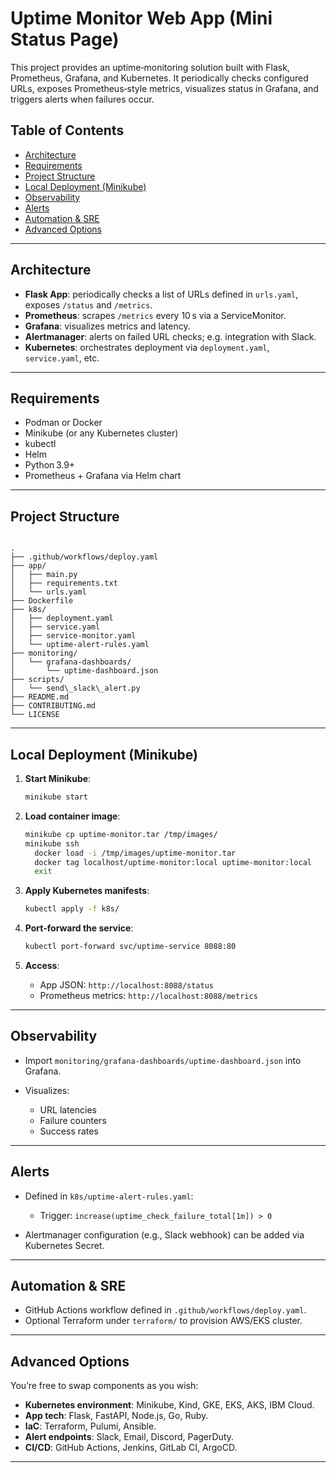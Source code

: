 # Uptime Monitor Web App (Mini Status Page)

This project provides an uptime‑monitoring solution built with Flask, Prometheus, Grafana, and Kubernetes. It periodically checks configured URLs, exposes Prometheus‑style metrics, visualizes status in Grafana, and triggers alerts when failures occur.

## Table of Contents

- [Architecture](#architecture)  
- [Requirements](#requirements)  
- [Project Structure](#project-structure)  
- [Local Deployment (Minikube)](#local-deployment-minikube)  
- [Observability](#observability)  
- [Alerts](#alerts)  
- [Automation & SRE](#automation--sre)  
- [Advanced Options](#advanced-options)  

---

## Architecture

- **Flask App**: periodically checks a list of URLs defined in `urls.yaml`, exposes `/status` and `/metrics`.
- **Prometheus**: scrapes `/metrics` every 10 s via a ServiceMonitor.
- **Grafana**: visualizes metrics and latency.
- **Alertmanager**: alerts on failed URL checks; e.g. integration with Slack.
- **Kubernetes**: orchestrates deployment via `deployment.yaml`, `service.yaml`, etc.

---

## Requirements

- Podman or Docker  
- Minikube (or any Kubernetes cluster)  
- kubectl  
- Helm  
- Python 3.9+  
- Prometheus + Grafana via Helm chart  

---

## Project Structure

```

.
├── .github/workflows/deploy.yaml
├── app/
│   ├── main.py
│   ├── requirements.txt
│   └── urls.yaml
├── Dockerfile
├── k8s/
│   ├── deployment.yaml
│   ├── service.yaml
│   ├── service-monitor.yaml
│   └── uptime-alert-rules.yaml
├── monitoring/
│   └── grafana-dashboards/
│       └── uptime-dashboard.json
├── scripts/
│   └── send\_slack\_alert.py
├── README.md
├── CONTRIBUTING.md
└── LICENSE

````

---

## Local Deployment (Minikube)

1. **Start Minikube**:

   ```bash
   minikube start
   ```

2. **Load container image**:

   ```bash
   minikube cp uptime-monitor.tar /tmp/images/
   minikube ssh
     docker load -i /tmp/images/uptime-monitor.tar
     docker tag localhost/uptime-monitor:local uptime-monitor:local
     exit
   ```

3. **Apply Kubernetes manifests**:

   ```bash
   kubectl apply -f k8s/
   ```

4. **Port‑forward the service**:

   ```bash
   kubectl port-forward svc/uptime-service 8088:80
   ```

5. **Access**:

   * App JSON: `http://localhost:8088/status`
   * Prometheus metrics: `http://localhost:8088/metrics`

---

## Observability

* Import `monitoring/grafana-dashboards/uptime-dashboard.json` into Grafana.
* Visualizes:

  * URL latencies
  * Failure counters
  * Success rates

---

## Alerts

* Defined in `k8s/uptime-alert-rules.yaml`:

  * Trigger: `increase(uptime_check_failure_total[1m]) > 0`
* Alertmanager configuration (e.g., Slack webhook) can be added via Kubernetes Secret.

---

## Automation & SRE

* GitHub Actions workflow defined in `.github/workflows/deploy.yaml`.
* Optional Terraform under `terraform/` to provision AWS/EKS cluster.

---

## Advanced Options

You’re free to swap components as you wish:

* **Kubernetes environment**: Minikube, Kind, GKE, EKS, AKS, IBM Cloud.
* **App tech**: Flask, FastAPI, Node.js, Go, Ruby.
* **IaC**: Terraform, Pulumi, Ansible.
* **Alert endpoints**: Slack, Email, Discord, PagerDuty.
* **CI/CD**: GitHub Actions, Jenkins, GitLab CI, ArgoCD.

---
